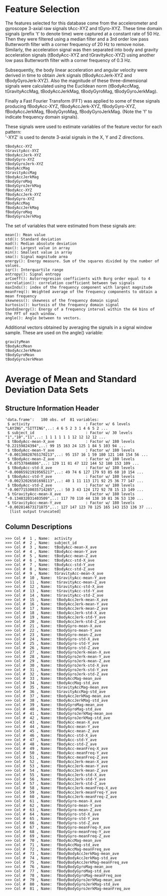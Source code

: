 Feature Selection 
=================

The features selected for this database come from the accelerometer and gyroscope 3-axial raw signals tAcc-XYZ and tGyro-XYZ. These time domain signals (prefix 't' to denote time) were captured at a constant rate of 50 Hz. Then they were filtered using a median filter and a 3rd order low pass Butterworth filter with a corner frequency of 20 Hz to remove noise. Similarly, the acceleration signal was then separated into body and gravity acceleration signals (tBodyAcc-XYZ and tGravityAcc-XYZ) using another low pass Butterworth filter with a corner frequency of 0.3 Hz. 

Subsequently, the body linear acceleration and angular velocity were derived in time to obtain Jerk signals (tBodyAccJerk-XYZ and tBodyGyroJerk-XYZ). Also the magnitude of these three-dimensional signals were calculated using the Euclidean norm (tBodyAccMag, tGravityAccMag, tBodyAccJerkMag, tBodyGyroMag, tBodyGyroJerkMag). 

Finally a Fast Fourier Transform (FFT) was applied to some of these signals producing fBodyAcc-XYZ, fBodyAccJerk-XYZ, fBodyGyro-XYZ, fBodyAccJerkMag, fBodyGyroMag, fBodyGyroJerkMag. (Note the 'f' to indicate frequency domain signals). 

These signals were used to estimate variables of the feature vector for each pattern:  
'-XYZ' is used to denote 3-axial signals in the X, Y and Z directions.
```
tBodyAcc-XYZ
tGravityAcc-XYZ
tBodyAccJerk-XYZ
tBodyGyro-XYZ
tBodyGyroJerk-XYZ
tBodyAccMag
tGravityAccMag
tBodyAccJerkMag
tBodyGyroMag
tBodyGyroJerkMag
fBodyAcc-XYZ
fBodyAccJerk-XYZ
fBodyGyro-XYZ
fBodyAccMag
fBodyAccJerkMag
fBodyGyroMag
fBodyGyroJerkMag
```
The set of variables that were estimated from these signals are: 
```
mean(): Mean value
std(): Standard deviation
mad(): Median absolute deviation 
max(): Largest value in array
min(): Smallest value in array
sma(): Signal magnitude area
energy(): Energy measure. Sum of the squares divided by the number of values. 
iqr(): Interquartile range 
entropy(): Signal entropy
arCoeff(): Autorregresion coefficients with Burg order equal to 4
correlation(): correlation coefficient between two signals
maxInds(): index of the frequency component with largest magnitude
meanFreq(): Weighted average of the frequency components to obtain a mean frequency
skewness(): skewness of the frequency domain signal 
kurtosis(): kurtosis of the frequency domain signal 
bandsEnergy(): Energy of a frequency interval within the 64 bins of the FFT of each window.
angle(): Angle between to vectors.
```
Additional vectors obtained by averaging the signals in a signal window sample. These are used on the angle() variable:
```
gravityMean
tBodyAccMean
tBodyAccJerkMean
tBodyGyroMean
tBodyGyroJerkMean
```
# Average of Mean and Standard Deviation Data Sets 

## Structure Information Header
```
'data.frame':	180 obs. of  81 variables:
 $ activity                         : Factor w/ 6 levels "LAYING","SITTING",..: 4 6 5 2 3 1 4 6 5 2 ...
 $ subject_id                       : Factor w/ 30 levels "1","10","11",..: 1 1 1 1 1 1 12 12 12 12 ...
 $ tBodyAcc-mean-X_ave              : Factor w/ 180 levels "0.22159824394",..: 99 15 163 24 125 1 84 5 103 94 ...
 $ tBodyAcc-mean-Y_ave              : Factor w/ 180 levels "-0.00130828765170213",..: 95 157 16 1 59 180 121 148 154 56 ...
 $ tBodyAcc-mean-Z_ave              : Factor w/ 180 levels "-0.07537846886",..: 129 11 81 47 122 144 52 180 153 109 ...
 $ tBodyAcc-std-X_ave               : Factor w/ 180 levels "-0.00865921919565217",..: 49 74 6 127 179 93 85 60 10 154 ...
 $ tBodyAcc-std-Y_ave               : Factor w/ 180 levels "-0.00232026501698113",..: 40 1 11 113 171 92 25 36 77 147 ...
 $ tBodyAcc-std-Z_ave               : Factor w/ 180 levels "-0.00771530035714285",..: 50 3 43 124 172 92 78 15 13 149 ...
 $ tGravityAcc-mean-X_ave           : Factor w/ 180 levels "-0.134832031403509",..: 117 70 110 44 138 10 81 36 53 130 ...
 $ tGravityAcc-mean-Y_ave           : Factor w/ 180 levels "-0.002814673171875",..: 127 147 123 78 125 165 143 153 136 37 ...
  [list output truncated]
```

## Column Descriptions
```
>>> Col #  1 , Name:  activity 
>>> Col #  2 , Name:  subject_id 
>>> Col #  3 , Name:  tBodyAcc-mean-X_ave 
>>> Col #  4 , Name:  tBodyAcc-mean-Y_ave 
>>> Col #  5 , Name:  tBodyAcc-mean-Z_ave 
>>> Col #  6 , Name:  tBodyAcc-std-X_ave 
>>> Col #  7 , Name:  tBodyAcc-std-Y_ave 
>>> Col #  8 , Name:  tBodyAcc-std-Z_ave 
>>> Col #  9 , Name:  tGravityAcc-mean-X_ave 
>>> Col #  10 , Name:  tGravityAcc-mean-Y_ave 
>>> Col #  11 , Name:  tGravityAcc-mean-Z_ave 
>>> Col #  12 , Name:  tGravityAcc-std-X_ave 
>>> Col #  13 , Name:  tGravityAcc-std-Y_ave 
>>> Col #  14 , Name:  tGravityAcc-std-Z_ave 
>>> Col #  15 , Name:  tBodyAccJerk-mean-X_ave 
>>> Col #  16 , Name:  tBodyAccJerk-mean-Y_ave 
>>> Col #  17 , Name:  tBodyAccJerk-mean-Z_ave 
>>> Col #  18 , Name:  tBodyAccJerk-std-X_ave 
>>> Col #  19 , Name:  tBodyAccJerk-std-Y_ave 
>>> Col #  20 , Name:  tBodyAccJerk-std-Z_ave 
>>> Col #  21 , Name:  tBodyGyro-mean-X_ave 
>>> Col #  22 , Name:  tBodyGyro-mean-Y_ave 
>>> Col #  23 , Name:  tBodyGyro-mean-Z_ave 
>>> Col #  24 , Name:  tBodyGyro-std-X_ave 
>>> Col #  25 , Name:  tBodyGyro-std-Y_ave 
>>> Col #  26 , Name:  tBodyGyro-std-Z_ave 
>>> Col #  27 , Name:  tBodyGyroJerk-mean-X_ave 
>>> Col #  28 , Name:  tBodyGyroJerk-mean-Y_ave 
>>> Col #  29 , Name:  tBodyGyroJerk-mean-Z_ave 
>>> Col #  30 , Name:  tBodyGyroJerk-std-X_ave 
>>> Col #  31 , Name:  tBodyGyroJerk-std-Y_ave 
>>> Col #  32 , Name:  tBodyGyroJerk-std-Z_ave 
>>> Col #  33 , Name:  tBodyAccMag-mean_ave 
>>> Col #  34 , Name:  tBodyAccMag-std_ave 
>>> Col #  35 , Name:  tGravityAccMag-mean_ave 
>>> Col #  36 , Name:  tGravityAccMag-std_ave 
>>> Col #  37 , Name:  tBodyAccJerkMag-mean_ave 
>>> Col #  38 , Name:  tBodyAccJerkMag-std_ave 
>>> Col #  39 , Name:  tBodyGyroMag-mean_ave 
>>> Col #  40 , Name:  tBodyGyroMag-std_ave 
>>> Col #  41 , Name:  tBodyGyroJerkMag-mean_ave 
>>> Col #  42 , Name:  tBodyGyroJerkMag-std_ave 
>>> Col #  43 , Name:  fBodyAcc-mean-X_ave 
>>> Col #  44 , Name:  fBodyAcc-mean-Y_ave 
>>> Col #  45 , Name:  fBodyAcc-mean-Z_ave 
>>> Col #  46 , Name:  fBodyAcc-std-X_ave 
>>> Col #  47 , Name:  fBodyAcc-std-Y_ave 
>>> Col #  48 , Name:  fBodyAcc-std-Z_ave 
>>> Col #  49 , Name:  fBodyAcc-meanFreq-X_ave 
>>> Col #  50 , Name:  fBodyAcc-meanFreq-Y_ave 
>>> Col #  51 , Name:  fBodyAcc-meanFreq-Z_ave 
>>> Col #  52 , Name:  fBodyAccJerk-mean-X_ave 
>>> Col #  53 , Name:  fBodyAccJerk-mean-Y_ave 
>>> Col #  54 , Name:  fBodyAccJerk-mean-Z_ave 
>>> Col #  55 , Name:  fBodyAccJerk-std-X_ave 
>>> Col #  56 , Name:  fBodyAccJerk-std-Y_ave 
>>> Col #  57 , Name:  fBodyAccJerk-std-Z_ave 
>>> Col #  58 , Name:  fBodyAccJerk-meanFreq-X_ave 
>>> Col #  59 , Name:  fBodyAccJerk-meanFreq-Y_ave 
>>> Col #  60 , Name:  fBodyAccJerk-meanFreq-Z_ave 
>>> Col #  61 , Name:  fBodyGyro-mean-X_ave 
>>> Col #  62 , Name:  fBodyGyro-mean-Y_ave 
>>> Col #  63 , Name:  fBodyGyro-mean-Z_ave 
>>> Col #  64 , Name:  fBodyGyro-std-X_ave 
>>> Col #  65 , Name:  fBodyGyro-std-Y_ave 
>>> Col #  66 , Name:  fBodyGyro-std-Z_ave 
>>> Col #  67 , Name:  fBodyGyro-meanFreq-X_ave 
>>> Col #  68 , Name:  fBodyGyro-meanFreq-Y_ave 
>>> Col #  69 , Name:  fBodyGyro-meanFreq-Z_ave 
>>> Col #  70 , Name:  fBodyAccMag-mean_ave 
>>> Col #  71 , Name:  fBodyAccMag-std_ave 
>>> Col #  72 , Name:  fBodyAccMag-meanFreq_ave 
>>> Col #  73 , Name:  fBodyBodyAccJerkMag-mean_ave 
>>> Col #  74 , Name:  fBodyBodyAccJerkMag-std_ave 
>>> Col #  75 , Name:  fBodyBodyAccJerkMag-meanFreq_ave 
>>> Col #  76 , Name:  fBodyBodyGyroMag-mean_ave 
>>> Col #  77 , Name:  fBodyBodyGyroMag-std_ave 
>>> Col #  78 , Name:  fBodyBodyGyroMag-meanFreq_ave 
>>> Col #  79 , Name:  fBodyBodyGyroJerkMag-mean_ave 
>>> Col #  80 , Name:  fBodyBodyGyroJerkMag-std_ave 
>>> Col #  81 , Name:  fBodyBodyGyroJerkMag-meanFreq_ave 
```

